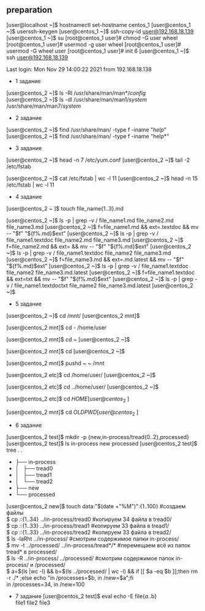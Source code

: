 preparation
----
[user@localhost ~]$ hostnamectl set-hostname centos_1
[user@centos_1 ~]$ userssh-keygen 
[user@centos_1 ~]$ ssh-copy-id user@192.168.18.139
[user@centos_1 ~]$ su
[root@centos_1 user]# chmod -G user wheel
[root@centos_1 user]# usermod -g user wheel
[root@centos_1 user]# usermod -G wheel user
[root@centos_1 user]# init 6
[user@centos_1 ~]$ ssh user@192.168.18.139

Last login: Mon Nov 29 14:00:22 2021 from 192.168.18.138


- 1 задание

[user@centos_2 ~]$ ls -Rl /usr/share/man/man*/*config*  
[user@centos_2 ~]$ ls -dl /usr/share/man/man1/*system* /usr/share/man/man7/*system*

- 2 задание

[user@centos_2 ~]$ find /usr/share/man/ -type f -iname "*help*"
[user@centos_2 ~]$ find /usr/share/man/ -type f -iname "help*"

- 3 задание

[user@centos_2 ~]$ head -n 7 /etc/yum.conf
[user@centos_2 ~]$ tail -2  /etc/fstab

[user@centos_2 ~]$ cat /etc/fstab | wc -l
11
[user@centos_2 ~]$ head -n 15 /etc/fstab | wc -l
11

- 4 задание

[user@centos_2 ~ ]$ touch file_name{1..3}.md

[user@centos_2 ~]$ ls -p | grep -v /
file_name1.md
file_name2.md
file_name3.md
[user@centos_2 ~]$ f=file_name1.md && ext=.textdoc && mv -- "$f" "${f%.md}$ext"
[user@centos_2 ~]$ ls -p | grep -v /
file_name1.textdoc
file_name2.md
file_name3.md
[user@centos_2 ~]$ f=file_name2.md && ext= && mv -- "$f" "${f%.md}$ext"
[user@centos_2 ~]$ ls -p | grep -v /
file_name1.textdoc
file_name2
file_name3.md
[user@centos_2 ~]$ f=file_name3.md && ext=.md.latest && mv -- "$f" "${f%.md}$ext"
[user@centos_2 ~]$ ls -p | grep -v /
file_name1.textdoc
file_name2
file_name3.md.latest
[user@centos_2 ~]$ f=file_name1.textdoc && ext=txt && mv -- "$f" "${f%.md}$ext"
[user@centos_2 ~]$ ls -p | grep -v /
file_name1.textdoctxt
file_name2
file_name3.md.latest
[user@centos_2 ~]$ 

- 5 задание

[user@centos_2 ~]$ cd /mnt/
[user@centos_2 mnt]$
>>>>>>>>>>>>>
[user@centos_2 mnt]$ cd -
/home/user
>>>>>>>>>>>>>
[user@centos_2 mnt]$ cd ~
[user@centos_2 ~]$
>>>>>>>>>>>>>
[user@centos_2 mnt]$ cd
[user@centos_2 ~]$
>>>>>>>>>>>>>
[user@centos_2 mnt]$ pushd ~
~ /mnt
>>>>>>>>>>>>>
[user@centos_2 etc]$ cd /home/user/
[user@centos_2 ~]$ 
>>>>>>>>>>>>>
[user@centos_2 etc]$ cd ../home/user/
[user@centos_2 ~]$
>>>>>>>>>>>>>
[user@centos_2 etc]$ cd $HOME
[user@centos_2 ~]$
>>>>>>>>>>>>>>>
[user@centos_2 mnt]$ cd $OLDPWD
[user@centos_2 ~]$

- 6 задание

[user@centos_2 test]$ mkdir -p {new,in-process/tread{0..2},processed}
[user@centos_2 test]$ ls
in-process  new  processed
[user@centos_2 test]$ tree .
.
- ├── in-process
- │   ├── tread0
- │   ├── tread1
- │   └── tread2
- ├── new
- └── processed

[user@centos_2 new]$ touch data:"$(date +"%M")":{1..100}   #создаем файлы <br/>
$ cp *:*:{1..34} ../in-process/tread0                      #копируем 34 файла в tread0/ <br/>
$ cp *:*:{1..33} ../in-process/tread1                      #копируем 33 файла в tread1/ <br/>
$ cp *:*:{1..33} ../in-process/tread2                      #копируем 33 файла в tread2/ <br/>
$ ls -laRht ../in-process/                                 #смотрим содержимое папки in-process/ <br/>
$ mv -t ../processed/ ../in-process/tread*/*               #перемещаем всё из папок tread* в processed/ <br/> 
$ ls -R ../in-process/ ../processed/                       #смотрим содержимое папок in-process/ и /processed/ <br/>
$ a=$(ls |wc -l) && b=$(ls ../processed/ | wc -l) && if [[ $a -eq $b ]];then rm -r ./* ;else echo "in /processes=$b, in /new=$a";fi <br/>
in /processes=34, in /new=100

- 7 задание
[user@centos_2 test]$ eval echo -E file{$a..$b}  <br/>
file1 file2 file3
